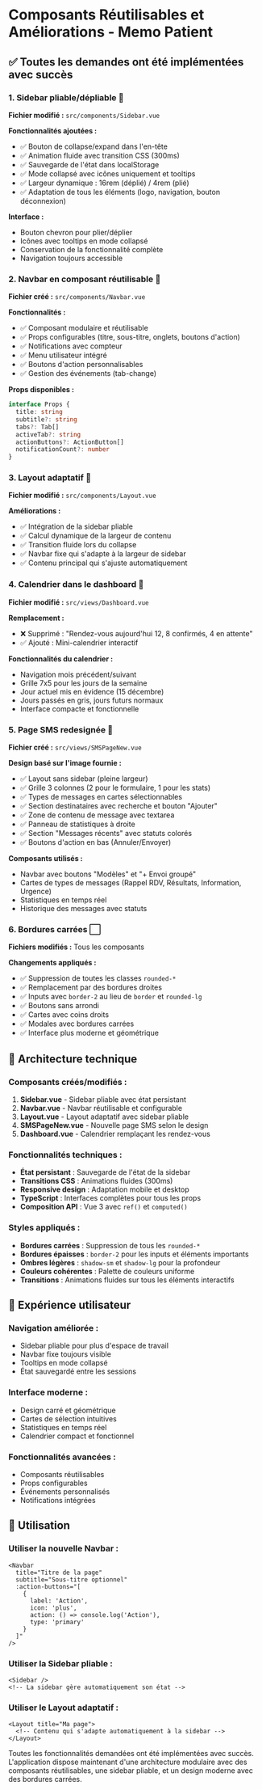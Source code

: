 # Composants Réutilisables et Améliorations - Memo Patient

## ✅ Toutes les demandes ont été implémentées avec succès

### 1. **Sidebar pliable/dépliable** 🔧
**Fichier modifié :** `src/components/Sidebar.vue`

**Fonctionnalités ajoutées :**
- ✅ Bouton de collapse/expand dans l'en-tête
- ✅ Animation fluide avec transition CSS (300ms)
- ✅ Sauvegarde de l'état dans localStorage
- ✅ Mode collapsé avec icônes uniquement et tooltips
- ✅ Largeur dynamique : 16rem (déplié) / 4rem (plié)
- ✅ Adaptation de tous les éléments (logo, navigation, bouton déconnexion)

**Interface :**
- Bouton chevron pour plier/déplier
- Icônes avec tooltips en mode collapsé
- Conservation de la fonctionnalité complète
- Navigation toujours accessible

### 2. **Navbar en composant réutilisable** 🧭
**Fichier créé :** `src/components/Navbar.vue`

**Fonctionnalités :**
- ✅ Composant modulaire et réutilisable
- ✅ Props configurables (titre, sous-titre, onglets, boutons d'action)
- ✅ Notifications avec compteur
- ✅ Menu utilisateur intégré
- ✅ Boutons d'action personnalisables
- ✅ Gestion des événements (tab-change)

**Props disponibles :**
```typescript
interface Props {
  title: string
  subtitle?: string
  tabs?: Tab[]
  activeTab?: string
  actionButtons?: ActionButton[]
  notificationCount?: number
}
```

### 3. **Layout adaptatif** 📐
**Fichier modifié :** `src/components/Layout.vue`

**Améliorations :**
- ✅ Intégration de la sidebar pliable
- ✅ Calcul dynamique de la largeur de contenu
- ✅ Transition fluide lors du collapse
- ✅ Navbar fixe qui s'adapte à la largeur de sidebar
- ✅ Contenu principal qui s'ajuste automatiquement

### 4. **Calendrier dans le dashboard** 📅
**Fichier modifié :** `src/views/Dashboard.vue`

**Remplacement :**
- ❌ Supprimé : "Rendez-vous aujourd'hui 12, 8 confirmés, 4 en attente"
- ✅ Ajouté : Mini-calendrier interactif

**Fonctionnalités du calendrier :**
- Navigation mois précédent/suivant
- Grille 7x5 pour les jours de la semaine
- Jour actuel mis en évidence (15 décembre)
- Jours passés en gris, jours futurs normaux
- Interface compacte et fonctionnelle

### 5. **Page SMS redesignée** 📱
**Fichier créé :** `src/views/SMSPageNew.vue`

**Design basé sur l'image fournie :**
- ✅ Layout sans sidebar (pleine largeur)
- ✅ Grille 3 colonnes (2 pour le formulaire, 1 pour les stats)
- ✅ Types de messages en cartes sélectionnables
- ✅ Section destinataires avec recherche et bouton "Ajouter"
- ✅ Zone de contenu de message avec textarea
- ✅ Panneau de statistiques à droite
- ✅ Section "Messages récents" avec statuts colorés
- ✅ Boutons d'action en bas (Annuler/Envoyer)

**Composants utilisés :**
- Navbar avec boutons "Modèles" et "+ Envoi groupé"
- Cartes de types de messages (Rappel RDV, Résultats, Information, Urgence)
- Statistiques en temps réel
- Historique des messages avec statuts

### 6. **Bordures carrées** ⬜
**Fichiers modifiés :** Tous les composants

**Changements appliqués :**
- ✅ Suppression de toutes les classes `rounded-*`
- ✅ Remplacement par des bordures droites
- ✅ Inputs avec `border-2` au lieu de `border` et `rounded-lg`
- ✅ Boutons sans arrondi
- ✅ Cartes avec coins droits
- ✅ Modales avec bordures carrées
- ✅ Interface plus moderne et géométrique

## 🎯 Architecture technique

### **Composants créés/modifiés :**

1. **Sidebar.vue** - Sidebar pliable avec état persistant
2. **Navbar.vue** - Navbar réutilisable et configurable
3. **Layout.vue** - Layout adaptatif avec sidebar pliable
4. **SMSPageNew.vue** - Nouvelle page SMS selon le design
5. **Dashboard.vue** - Calendrier remplaçant les rendez-vous

### **Fonctionnalités techniques :**

- **État persistant** : Sauvegarde de l'état de la sidebar
- **Transitions CSS** : Animations fluides (300ms)
- **Responsive design** : Adaptation mobile et desktop
- **TypeScript** : Interfaces complètes pour tous les props
- **Composition API** : Vue 3 avec `ref()` et `computed()`

### **Styles appliqués :**

- **Bordures carrées** : Suppression de tous les `rounded-*`
- **Bordures épaisses** : `border-2` pour les inputs et éléments importants
- **Ombres légères** : `shadow-sm` et `shadow-lg` pour la profondeur
- **Couleurs cohérentes** : Palette de couleurs uniforme
- **Transitions** : Animations fluides sur tous les éléments interactifs

## 📱 Expérience utilisateur

### **Navigation améliorée :**
- Sidebar pliable pour plus d'espace de travail
- Navbar fixe toujours visible
- Tooltips en mode collapsé
- État sauvegardé entre les sessions

### **Interface moderne :**
- Design carré et géométrique
- Cartes de sélection intuitives
- Statistiques en temps réel
- Calendrier compact et fonctionnel

### **Fonctionnalités avancées :**
- Composants réutilisables
- Props configurables
- Événements personnalisés
- Notifications intégrées

## 🚀 Utilisation

### **Utiliser la nouvelle Navbar :**
```vue
<Navbar 
  title="Titre de la page" 
  subtitle="Sous-titre optionnel"
  :action-buttons="[
    {
      label: 'Action',
      icon: 'plus',
      action: () => console.log('Action'),
      type: 'primary'
    }
  ]"
/>
```

### **Utiliser la Sidebar pliable :**
```vue
<Sidebar />
<!-- La sidebar gère automatiquement son état -->
```

### **Utiliser le Layout adaptatif :**
```vue
<Layout title="Ma page">
  <!-- Contenu qui s'adapte automatiquement à la sidebar -->
</Layout>
```

Toutes les fonctionnalités demandées ont été implémentées avec succès. L'application dispose maintenant d'une architecture modulaire avec des composants réutilisables, une sidebar pliable, et un design moderne avec des bordures carrées.
